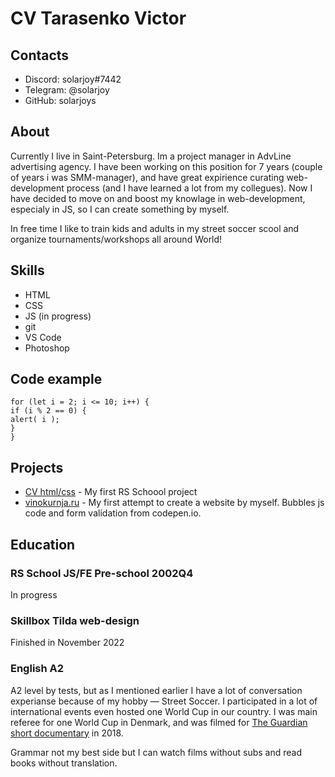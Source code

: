 # CV Tarasenko Victor


## Contacts
* Discord: solarjoy#7442
* Telegram: @solarjoy
* GitHub: solarjoys


## About
Currently I live in Saint-Petersburg. Im a project manager in AdvLine advertising agency. I have been working on this position for 7 years (couple of years i was SMM-manager), and have great expirience curating web-development process (and I have learned a lot from my collegues). Now I have decided to move on and boost my knowlage in web-development, especialy in JS, so I can create something by myself.


In free time I like to train kids and adults in my street soccer scool and organize tournaments/workshops all around World!


## Skills
* HTML
* CSS
* JS (in progress)
* git
* VS Code
* Photoshop


## Code example
```
for (let i = 2; i <= 10; i++) {
if (i % 2 == 0) {
alert( i );
}
}
```


## Projects
* [CV html/css](https://solarjoys.github.io/rsschool-cv/) - My first RS Schoool project
* [vinokurnja.ru](http://vinokurnja.ru/) - My first attempt to create a website by myself. Bubbles js code and form validation from codepen.io.


## Education
### RS School JS/FE Pre-school 2002Q4
In progress
### Skillbox Tilda web-design
Finished in November 2022
### English A2
A2 level by tests, but as I mentioned earlier I have a lot of conversation experianse because of my hobby — Street Soccer. I participated in a lot of international events even hosted one World Cup in our country. I was main referee for one World Cup in Denmark, and was filmed for [The Guardian short documentary](https://www.youtube.com/watch?v=8dRJA27Srro) in 2018.


Grammar not my best side but I can watch films without subs and read books without translation.